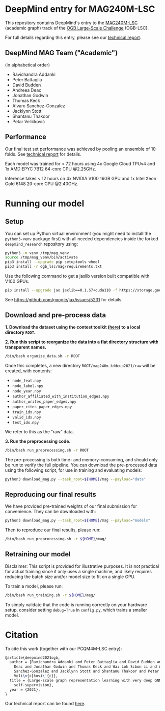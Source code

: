 # DeepMind entry for MAG240M-LSC

This repository contains DeepMind's entry to the [MAG240M-LSC](https://ogb.stanford.edu/kddcup2021/mag240m/) (academic graph) track of the
[OGB Large-Scale Challenge](https://ogb.stanford.edu/kddcup2021/) (OGB-LSC).

For full details regarding this entry, please see our [technical report](https://storage.googleapis.com/deepmind-ogb-lsc/reports/OGB_LSC_Tech_Report.pdf).

## DeepMind MAG Team ("Academic")

(in alphabetical order)

- Ravichandra Addanki
- Peter Battaglia
- David Budden
- Andreea Deac
- Jonathan Godwin
- Thomas Keck
- Alvaro Sanchez-Gonzalez
- Jacklynn Stott
- Shantanu Thakoor
- Petar Veličković

## Performance

Our final test set performance was achieved by pooling an ensemble of 10 folds.
See [technical report](https://storage.googleapis.com/deepmind-ogb-lsc/reports/OGB_LSC_Tech_Report.pdf) for details.

Each model was trained for < 72 hours using 4x Google Cloud TPUv4 and 1x AMD
EPYC 7B12 64-core CPU @2.25GHz.

Inference takes < 12 hours on 4x NVIDIA V100 16GB GPU and 1x Intel Xeon Gold
6148 20-core CPU @2.40GHz.

# Running our model

## Setup

You can set up Python virtual environment (you might need to install the
`python3-venv` package first) with all needed dependencies inside the forked
`deepmind_research` repository using:

```bash
python3 -m venv /tmp/mag_venv
source /tmp/mag_venv/bin/activate
pip3 install --upgrade pip setuptools wheel
pip3 install -r ogb_lsc/mag/requirements.txt
```

Use the following command to get a jaxlib version built compatible with V100 GPUs.
```bash
pip install --upgrade jax jaxlib==0.1.67+cuda110 -f https://storage.googleapis.com/jax-releases/jax_releases.html
```
See https://github.com/google/jax/issues/5231 for details.


## Download and pre-process data


**1. Download the dataset using the contest toolkit ([here](https://ogb.stanford.edu/kddcup2021/mag240m/#dataset)) to a local directory
`ROOT`.**

**2. Run this script to reorganize the data into a flat directory structure with
transparent names.**

```bash
/bin/bash organize_data.sh -r ROOT
```

Once this completes, a new directory `ROOT/mag240m_kddcup2021/raw` will be
created, with contents:

- `node_feat.npy`
- `node_label.npy`
- `node_year.npy`
- `author_affiliated_with_institution_edges.npy`
- `author_writes_paper_edges.npy`
- `paper_cites_paper_edges.npy`
- `train_idx.npy`
- `valid_idx.npy`
- `test_idx.npy`

We refer to this as the "raw" data.

**3. Run the preprocessing code.**

```bash
/bin/bash run_preprocessing.sh -r ROOT
```

The pre-processing is both time- and memory-consuming, and should only be run
to verify the full pipeline. You can download the pre-processed data using the
following script, for use in training and evaluating models:

```bash
python3 download_mag.py --task_root=${HOME}/mag --payload="data"
```


## Reproducing our final results

We have provided pre-trained weights of our final submission for convenience.
They can be downloaded with:

```bash
python3 download_mag.py --task_root=${HOME}/mag --payload="models"
```

Then to reproduce our final results, please run:

```bash
/bin/bash run_preprocessing.sh -r ${HOME}/mag/
```

## Retraining our model

Disclaimer: This script is provided for illustrative purposes. It is not
practical for actual training since it only uses a single machine, and likely
requires reducing the batch size and/or model size to fit on a single GPU.

To train a model, please run:

```bash
/bin/bash run_training.sh -r ${HOME}/mag/
```

To simply validate that the code is running correctly on your hardware setup,
consider setting `debug=True` in `config.py`, which trains a smaller model.


# Citation

To cite this work (together with our PCQM4M-LSC entry):

```latex
@article{deepmind2021ogb,
  author = {Ravichandra Addanki and Peter Battaglia and David Budden and Andreea
    Deac and Jonathan Godwin and Thomas Keck and Wai Lok Sibon Li and Alvaro
    Sanchez-Gonzalez and Jacklynn Stott and Shantanu Thakoor and Petar
    Veli\v{c}kovi\'{c}},
  title = {Large-scale graph representation learning with very deep GNNs and
    self-supervision},
  year = {2021},
}
```

Our technical report can be found [here](https://storage.googleapis.com/deepmind-ogb-lsc/reports/OGB_LSC_Tech_Report.pdf).
